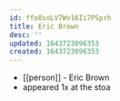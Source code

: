 ```yaml
---
id: ffo8soLV7Wv16Ii7PSprh
title: Eric Brown
desc: ''
updated: 1643723096353
created: 1643723096353
---
```



- [[person]] - Eric Brown
- appeared 1x at the stoa
